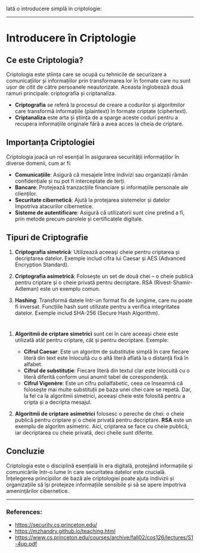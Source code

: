 Iată o introducere simplă în criptologie:

---

# Introducere în Criptologie

## Ce este Criptologia?

Criptologia este știința care se ocupă cu tehnicile de securizare a comunicațiilor și informațiilor prin transformarea lor în formate care nu sunt ușor de citit de către persoanele neautorizate. Aceasta înglobează două ramuri principale: criptografia și criptanaliza.

- **Criptografia** se referă la procesul de creare a codurilor și algoritmilor care transformă informațiile (plaintext) în formate criptate (ciphertext).
- **Criptanaliza** este arta și știința de a sparge aceste coduri pentru a recupera informațiile originale fără a avea acces la cheia de criptare.

## Importanța Criptologiei

Criptologia joacă un rol esențial în asigurarea securității informațiilor în diverse domenii, cum ar fi:

- **Comunicațiile**: Asigură că mesajele între indivizi sau organizații rămân confidențiale și nu pot fi interceptate de terți.
- **Bancare**: Protejează tranzacțiile financiare și informațiile personale ale clienților.
- **Securitate cibernetică**: Ajută la protejarea sistemelor și datelor împotriva atacurilor cibernetice.
- **Sisteme de autentificare**: Asigură că utilizatorii sunt cine pretind a fi, prin metode precum parolele și certificatele digitale.

## Tipuri de Criptografie

1. **Criptografia simetrică**: Utilizează aceeași cheie pentru criptarea și decriptarea datelor. Exemple includ cifra lui Caesar și AES (Advanced Encryption Standard).

2. **Criptografia asimetrică**: Folosește un set de două chei – o cheie publică pentru criptare și o cheie privată pentru decriptare. RSA (Rivest-Shamir-Adleman) este un exemplu comun.

3. **Hashing**: Transformă datele într-un format fix de lungime, care nu poate fi inversat. Funcțiile hash sunt utilizate pentru a verifica integritatea datelor. Exemple includ SHA-256 (Secure Hash Algorithm).

# 

1. **Algoritmii de criptare simetrici** sunt cei în care aceeași cheie este utilizată atât pentru criptare, cât și pentru decriptare. Exemple:
   - **Cifrul Caesar**: Este un algoritm de substituție simplă în care fiecare literă din text este înlocuită cu o altă literă aflată la o distanță fixă în alfabet.
   - **Cifrul de substituție**: Fiecare literă din textul clar este înlocuită cu o literă diferită conform unui anumit tabel de corespondență.
   - **Cifrul Vigenère**: Este un cifru polialfabetic, ceea ce înseamnă că folosește mai multe substituții pe baza unei chei care se repetă. Dar, la fel ca la algoritmii simetrici, aceeași cheie este folosită pentru a cripta și a decripta mesajul.

2. **Algoritmii de criptare asimetrici** folosesc o pereche de chei: o cheie publică pentru criptare și o cheie privată pentru decriptare. **RSA** este un exemplu de algoritm asimetric. Aici, criptarea se face cu cheie publică, iar decriptarea cu cheie privată, deci cheile sunt diferite.


## Concluzie

Criptologia este o disciplină esențială în era digitală, protejând informațiile și comunicările într-o lume în care securitatea datelor este crucială. Înțelegerea principiilor de bază ale criptologiei poate ajuta indivizii și organizațiile să își protejeze informațiile sensibile și să se apere împotriva amenințărilor cibernetice.

----

### References: 

- https://security.cs.princeton.edu/
- https://mzhandry.github.io/teaching.html
- https://www.cs.princeton.edu/courses/archive/fall02/cos126/lectures/S1-4up.pdf
